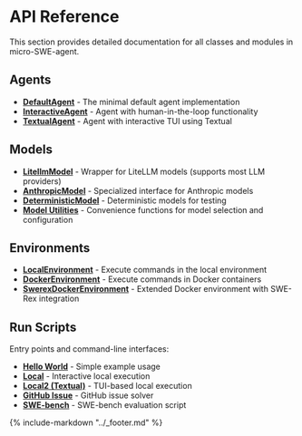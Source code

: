 # API Reference

This section provides detailed documentation for all classes and modules in micro-SWE-agent.

## Agents

- **[DefaultAgent](agents/default.md)** - The minimal default agent implementation
- **[InteractiveAgent](agents/interactive.md)** - Agent with human-in-the-loop functionality
- **[TextualAgent](agents/textual.md)** - Agent with interactive TUI using Textual

## Models

- **[LitellmModel](models/litellm.md)** - Wrapper for LiteLLM models (supports most LLM providers)
- **[AnthropicModel](models/anthropic.md)** - Specialized interface for Anthropic models
- **[DeterministicModel](models/test_models.md)** - Deterministic models for testing
- **[Model Utilities](models/utils.md)** - Convenience functions for model selection and configuration

## Environments

- **[LocalEnvironment](environments/local.md)** - Execute commands in the local environment
- **[DockerEnvironment](environments/docker.md)** - Execute commands in Docker containers
- **[SwerexDockerEnvironment](environments/swerex_docker.md)** - Extended Docker environment with SWE-Rex integration

## Run Scripts

Entry points and command-line interfaces:

- **[Hello World](run/hello_world.md)** - Simple example usage
- **[Local](run/local.md)** - Interactive local execution
- **[Local2 (Textual)](run/local2.md)** - TUI-based local execution
- **[GitHub Issue](run/github_issue.md)** - GitHub issue solver
- **[SWE-bench](run/swebench.md)** - SWE-bench evaluation script

{% include-markdown "../_footer.md" %}